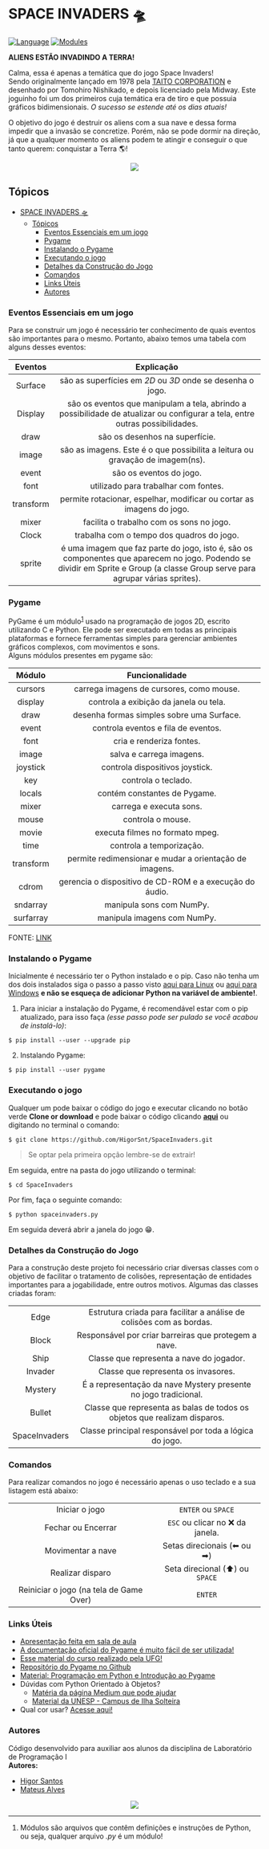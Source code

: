 # SPACE INVADERS 🛸

[![Language](https://img.shields.io/badge/python-%3E=%202.7-blue?style=flat-square&logo=appveyor)](https://www.python.org)
[![Modules](https://img.shields.io/badge/modules-pygame-green?style=flat-square&logo=appveyor)](https://www.pygame.org/docs/)

**ALIENS ESTÃO INVADINDO A TERRA!**

Calma, essa é apenas a temática que do jogo Space Invaders!  
Sendo originalmente lançado em 1978 pela [TAITO CORPORATION](https://www.taito.com/) e desenhado por Tomohiro Nishikado, e depois licenciado pela Midway. Este joguinho foi um dos primeiros cuja temática era de tiro e que possuia gráficos bidimensionais. _O sucesso se estende até os dias atuais!_

O objetivo do jogo é destruir os aliens com a sua nave e dessa forma impedir que a invasão se concretize. Porém, não se pode dormir na direção, já que a qualquer momento os aliens podem te atingir e conseguir o que tanto querem: conquistar a Terra 🌎!

<p align="center">
  <img src="images/telainicial.gif"/>

## Tópicos

- [SPACE INVADERS 🛸](#space-invaders-%f0%9f%9b%b8)
  - [Tópicos](#t%c3%b3picos)
    - [Eventos Essenciais em um jogo](#eventos-essenciais-em-um-jogo)
    - [Pygame](#pygame)
    - [Instalando o Pygame](#instalando-o-pygame)
    - [Executando o jogo](#executando-o-jogo)
    - [Detalhes da Construção do Jogo](#detalhes-da-constru%c3%a7%c3%a3o-do-jogo)
    - [Comandos](#comandos)
    - [Links Úteis](#links-%c3%9ateis)
    - [Autores](#autores)

### Eventos Essenciais em um jogo

Para se construir um jogo é necessário ter conhecimento de quais eventos são importantes para o mesmo. Portanto, abaixo temos uma tabela com alguns desses eventos:

|            Eventos               |                                  Explicação                                          |
|:--------------------------------:|:------------------------------------------------------------------------------------:|
|               Surface            |              são as superfícies em _2D_ ou _3D_ onde se desenha o jogo.|
|               Display            | são os eventos que manipulam a tela, abrindo a possibilidade de atualizar ou configurar a tela, entre outras possibilidades.|
|               draw               |                 são os desenhos na superfície.  |
|               image              |        são as imagens. Este é o que possibilita a leitura ou gravação de imagem(ns). |
|               event              |                    são os eventos do jogo. |
|               font               |                 utilizado para trabalhar com fontes. |
|               transform          | permite rotacionar, espelhar, modificar ou cortar as imagens do jogo. |
|               mixer              |       facilita o trabalho com os sons no jogo.               |
|               Clock              |       trabalha com o tempo dos quadros do jogo.              |
|               sprite             |é uma imagem que faz parte do jogo, isto é, são os componentes que aparecem no jogo. Podendo se dividir em Sprite e Group (a classe Group serve para agrupar várias sprites).|

### Pygame

PyGame é um módulo<sup>[1](#footnote-1)</sup> usado na programação de jogos 2D, escrito utilizando C e Python. Ele pode ser executado em todas as principais plataformas e fornece ferramentas simples para gerenciar ambientes gráficos complexos, com movimentos e sons.  
Alguns módulos presentes em pygame são:  


|            Módulo                |               Funcionalidade                                    |
|:--------------------------------:|:---------------------------------------------------------------:|
|               cursors            |            carrega imagens de cursores, como mouse.              |
|               display            |             controla a exibição da janela ou tela.              |
|                draw              |           desenha formas simples sobre uma Surface.             |
|                event             |              controla eventos e fila de eventos.                |
|                font              |                    cria e renderiza fontes.                     |
|                image             |                    salva e carrega imagens.                     |
|              joystick            |             controla dispositivos joystick.                     |
|                 key              |                       controla o teclado.                       |
|                locals            |                contém constantes de Pygame.                     |
|                mixer             |                     carrega e executa sons.                     |
|                mouse             |                       controla o mouse.                         |
|               movie              |                executa filmes no formato mpeg.                  |
|                time              |                     controla a temporização.                    |
|             transform            |    permite redimensionar e mudar a orientação de imagens.       |
|               cdrom              |    gerencia o dispositivo de CD-ROM e a execução do áudio.      |
|              sndarray            |                    manipula sons com NumPy.                     |
|             surfarray            |                   manipula imagens com NumPy.                   |


FONTE: [LINK](http://www.labtime.ufg.br/cgames/pdf/CProgPy_Pygame.pdf)

### Instalando o Pygame

Inicialmente é necessário ter o Python instalado e o pip. Caso não tenha um dos dois instalados siga o passo a passo visto [aqui para Linux](https://python.org.br/instalacao-linux/) ou [aqui para Windows](https://python.org.br/instalacao-windows/) **e não se esqueça de adicionar Python na variável de ambiente!**.

1. Para iniciar a instalação do Pygame, é recomendável estar com o pip atualizado, para isso faça _(esse passo pode ser pulado se você acabou de instalá-lo)_:

```
$ pip install --user --upgrade pip 
```

2. Instalando Pygame:

```
$ pip install --user pygame
```

### Executando o jogo

Qualquer um pode baixar o código do jogo e executar clicando no botão verde **Clone or download** e pode baixar o código clicando [**aqui**](https://github.com/HigorSnt/SpaceInvaders/archive/master.zip) ou digitando no terminal o comando:

```
$ git clone https://github.com/HigorSnt/SpaceInvaders.git
```

> Se optar pela primeira opção lembre-se de extrair!

Em seguida, entre na pasta do jogo utilizando o terminal:

```
$ cd SpaceInvaders
```

Por fim, faça o seguinte comando:

```
$ python spaceinvaders.py
```

Em seguida deverá abrir a janela do jogo 😁.

### Detalhes da Construção do Jogo

Para a construção deste projeto foi necessário criar diversas classes com o objetivo de facilitar o tratamento de colisões, representação de entidades importantes para a jogabilidade, entre outros motivos. Algumas das classes criadas foram:

<table style="text-align:center">
  <tr>
    <td>Edge</td>
    <td>Estrutura criada para facilitar a análise de colisões com as bordas.</td>
  </tr>
  <tr>
    <td>Block</td>
    <td>Responsável por criar barreiras que protegem a nave.</td>
  </tr>
  <tr>
    <td>Ship</td>
    <td>Classe que representa a nave do jogador.</td>
  </tr>
  <tr>
    <td>Invader</td>
    <td>Classe que representa os invasores.</td>
  </tr>
  <tr>
    <td>Mystery</td>
    <td>É a representação da nave Mystery presente no jogo tradicional.</td>
  </tr>
  <tr>
    <td>Bullet</td>
    <td>Classe que representa as balas de todos os objetos que realizam disparos.</td>
  </tr>
  <tr>
    <td>SpaceInvaders</td>
    <td>Classe principal responsável por toda a lógica do jogo.</td>
  </tr>
</table>

### Comandos

Para realizar comandos no jogo é necessário apenas o uso teclado e a sua listagem está abaixo:

<table style="text-align:center">
  <tr>
    <td>Iniciar o jogo</td>
    <td><code>ENTER</code> ou <code>SPACE</code></td>
  </tr>
  <tr>
    <td>Fechar ou Encerrar</td>
    <td><code>ESC</code> ou clicar no ❌ da janela.</td>
  </tr>
  <tr>
    <td>Movimentar a nave</td>
    <td>Setas direcionais (⬅ ou ➡)</td>
  </tr>
  <tr>
    <td>Realizar disparo</td>
    <td>Seta direcional (⬆) ou <code>SPACE</code></td>
  </tr>
  <tr>
    <td>Reiniciar o jogo (na tela de Game Over)</td>
    <td><code>ENTER</code></td>
  </tr>
</table>

### Links Úteis

* [Apresentação feita em sala de aula](#)
* [A documentação oficial do Pygame é muito fácil de ser utilizada!](https://www.pygame.org/docs/)
* [Esse material do curso realizado pela UFG!](http://www.labtime.ufg.br/cgames/pdf/CProgPy_Pygame.pdf)
* [Repositório do Pygame no Github](https://github.com/pygame/pygame)
* [Material: Programação em Python e Introdução ao Pygame](http://www.dainf.ct.utfpr.edu.br/petcoce/wp-content/uploads/2013/09/document.pdf)
* Dúvidas com Python Orientado à Objetos?
    * [Matéria da página Medium que pode ajudar](https://medium.com/@nicolasbontempo/programando-python-orientado-a-objetos-d0069b2f1eb5)
    * [Material da UNESP - Campus de Ilha Solteira](https://www.dcc.ufrj.br/~fabiom/mab225/pythonoo.pdf)
 * Qual cor usar? [Acesse aqui!](http://www.erikasarti.com/html/tabela-cores/)
  
  


### Autores

Código desenvolvido para auxiliar aos alunos da disciplina de Laboratório de Programação I  
**Autores:**  
* [Higor Santos](https://github.com/HigorSnt)  
* [Mateus Alves](https://github.com/mateustranquilino)
  
  

<p align="center">
  <img src="http://alumni.computacao.ufcg.edu.br/static/logica/images/logo.png"/>

_________________________________________________  
1. <a name="footnote-1"></a> Módulos são arquivos que contêm definições e instruções de Python, ou seja, qualquer arquivo _.py_ é um módulo!
